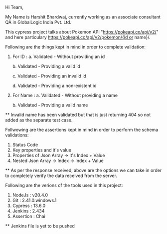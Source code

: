 Hi Team,

My Name is Harshit Bhardwaj, currently working as an associate consultant QA in GlobalLogic India Pvt. Ltd. 

This cypress project talks about Pokemon API "https://pokeapi.co/api/v2/" and here particulary https://pokeapi.co/api/v2/pokemon/{id or name}/.

Following are the things kept in mind in order to complete validation:
  1. For ID :
     a. Validated - Without providing an id
     
     b. Validated - Providing a valid id
     
     c. Validated - Providing an invalid id
     
     d. Validated - Providing a non-existent id

3. For Name :
     a. Validated - Without providing a name
   
     b. Validated - Providing a valid name
   
** Invalid name has been validated but that is just returning 404 so not added as the separate test case.

Follwowing are the assertions kept in mind in order to perform the schema validations:
  1. Status Code
  2. Key properties and it's value
  3. Properties of Json Array -> it's Index + Value
  4. Nested Json Array -> Index -> Index + Value

** As per the response received, above are the options we can take in order to completely verify the data received from the server.

Following are the verions of the tools used in this project:
  1. NodeJs : v20.4.0
  2. Git : 2.41.0.windows.1
  3. Cypress : 13.6.0
  4. Jenkins : 2.434
  5. Assertion : Chai

** Jenkins file is yet to be pushed
